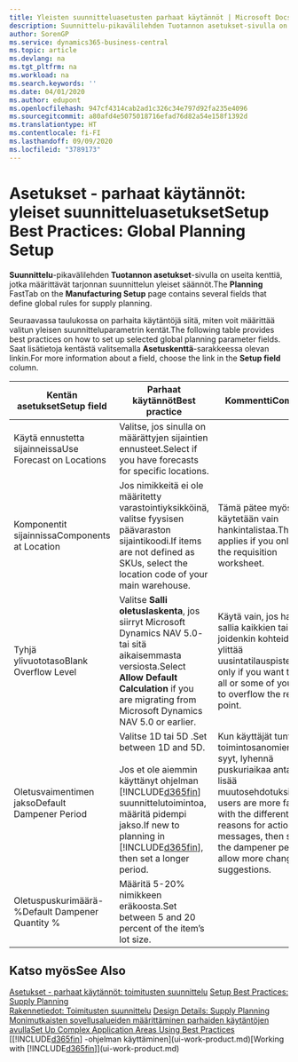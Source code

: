 ```yaml
---
title: Yleisten suunnitteluasetusten parhaat käytännöt | Microsoft Docs
description: Suunnittelu-pikavälilehden Tuotannon asetukset-sivulla on useita kenttiä, jotka määrittävät tarjonnan suunnittelun yleiset säännöt.
author: SorenGP
ms.service: dynamics365-business-central
ms.topic: article
ms.devlang: na
ms.tgt_pltfrm: na
ms.workload: na
ms.search.keywords: ''
ms.date: 04/01/2020
ms.author: edupont
ms.openlocfilehash: 947cf4314cab2ad1c326c34e797d92fa235e4096
ms.sourcegitcommit: a80afd4e5075018716efad76d82a54e158f1392d
ms.translationtype: HT
ms.contentlocale: fi-FI
ms.lasthandoff: 09/09/2020
ms.locfileid: "3789173"
---
```

# <a name="setup-best-practices-global-planning-setup"></a><span data-ttu-id="0ecb0-103">Asetukset - parhaat käytännöt: yleiset suunnitteluasetukset</span><span class="sxs-lookup"><span data-stu-id="0ecb0-103">Setup Best Practices: Global Planning Setup</span></span>
<span data-ttu-id="0ecb0-104">**Suunnittelu**-pikavälilehden **Tuotannon asetukset**-sivulla on useita kenttiä, jotka määrittävät tarjonnan suunnittelun yleiset säännöt.</span><span class="sxs-lookup"><span data-stu-id="0ecb0-104">The **Planning** FastTab on the **Manufacturing Setup** page contains several fields that define global rules for supply planning.</span></span>  

 <span data-ttu-id="0ecb0-105">Seuraavassa taulukossa on parhaita käytäntöjä siitä, miten voit määrittää valitun yleisen suunnitteluparametrin kentät.</span><span class="sxs-lookup"><span data-stu-id="0ecb0-105">The following table provides best practices on how to set up selected global planning parameter fields.</span></span> <span data-ttu-id="0ecb0-106">Saat lisätietoja kentästä valitsemalla **Asetuskenttä**-sarakkeessa olevan linkin.</span><span class="sxs-lookup"><span data-stu-id="0ecb0-106">For more information about a field, choose the link in the **Setup field** column.</span></span>  

|<span data-ttu-id="0ecb0-107">Kentän asetukset</span><span class="sxs-lookup"><span data-stu-id="0ecb0-107">Setup field</span></span>|<span data-ttu-id="0ecb0-108">Parhaat käytännöt</span><span class="sxs-lookup"><span data-stu-id="0ecb0-108">Best practice</span></span>|<span data-ttu-id="0ecb0-109">Kommentti</span><span class="sxs-lookup"><span data-stu-id="0ecb0-109">Comment</span></span>|  
|-----------------|-------------------|-------------|  
|<span data-ttu-id="0ecb0-110">Käytä ennustetta sijainneissa</span><span class="sxs-lookup"><span data-stu-id="0ecb0-110">Use Forecast on Locations</span></span>|<span data-ttu-id="0ecb0-111">Valitse, jos sinulla on määrättyjen sijaintien ennusteet.</span><span class="sxs-lookup"><span data-stu-id="0ecb0-111">Select if you have forecasts for specific locations.</span></span>||  
|<span data-ttu-id="0ecb0-112">Komponentit sijainnissa</span><span class="sxs-lookup"><span data-stu-id="0ecb0-112">Components at Location</span></span>|<span data-ttu-id="0ecb0-113">Jos nimikkeitä ei ole määritetty varastointiyksikköinä, valitse fyysisen päävaraston sijaintikoodi.</span><span class="sxs-lookup"><span data-stu-id="0ecb0-113">If items are not defined as SKUs, select the location code of your main warehouse.</span></span>|<span data-ttu-id="0ecb0-114">Tämä pätee myös, jos käytetään vain hankintalistaa.</span><span class="sxs-lookup"><span data-stu-id="0ecb0-114">This also applies if you only use the requisition worksheet.</span></span>|  
|<span data-ttu-id="0ecb0-115">Tyhjä ylivuototaso</span><span class="sxs-lookup"><span data-stu-id="0ecb0-115">Blank Overflow Level</span></span>|<span data-ttu-id="0ecb0-116">Valitse **Salli oletuslaskenta**, jos siirryt Microsoft Dynamics NAV 5.0- tai sitä aikaisemmasta versiosta.</span><span class="sxs-lookup"><span data-stu-id="0ecb0-116">Select **Allow Default Calculation** if you are migrating from Microsoft Dynamics NAV 5.0 or earlier.</span></span>|<span data-ttu-id="0ecb0-117">Käytä vain, jos haluat sallia kaikkien tai joidenkin kohteiden ylittää uusintatilauspisteen.</span><span class="sxs-lookup"><span data-stu-id="0ecb0-117">Use only if you want to allow all or some of your items to overflow the reorder point.</span></span>|  
|<span data-ttu-id="0ecb0-118">Oletusvaimentimen jakso</span><span class="sxs-lookup"><span data-stu-id="0ecb0-118">Default Dampener Period</span></span>|<span data-ttu-id="0ecb0-119">Valitse 1D tai 5D .</span><span class="sxs-lookup"><span data-stu-id="0ecb0-119">Set between 1D and 5D.</span></span><br /><br /> <span data-ttu-id="0ecb0-120">Jos et ole aiemmin käyttänyt ohjelman [!INCLUDE[d365fin](includes/d365fin_md.md)] suunnittelutoimintoa, määritä pidempi jakso.</span><span class="sxs-lookup"><span data-stu-id="0ecb0-120">If new to planning in [!INCLUDE[d365fin](includes/d365fin_md.md)], then set a longer period.</span></span>|<span data-ttu-id="0ecb0-121">Kun käyttäjät tuntevat toimintosanomien eri syyt, lyhennä puskuriaikaa antaaksesi lisää muutosehdotuksia.</span><span class="sxs-lookup"><span data-stu-id="0ecb0-121">When users are more familiar with the different reasons for action messages, then shorten the dampener period to allow more change suggestions.</span></span>|  
|<span data-ttu-id="0ecb0-122">Oletuspuskurimäärä-%</span><span class="sxs-lookup"><span data-stu-id="0ecb0-122">Default Dampener Quantity %</span></span>|<span data-ttu-id="0ecb0-123">Määritä 5-20% nimikkeen eräkoosta.</span><span class="sxs-lookup"><span data-stu-id="0ecb0-123">Set between 5 and 20 percent of the item’s lot size.</span></span>||  

## <a name="see-also"></a><span data-ttu-id="0ecb0-124">Katso myös</span><span class="sxs-lookup"><span data-stu-id="0ecb0-124">See Also</span></span>  
 <span data-ttu-id="0ecb0-125">[Asetukset - parhaat käytännöt: toimitusten suunnittelu](setup-best-practices-supply-planning.md) </span><span class="sxs-lookup"><span data-stu-id="0ecb0-125">[Setup Best Practices: Supply Planning](setup-best-practices-supply-planning.md) </span></span>  
 <span data-ttu-id="0ecb0-126">[Rakennetiedot: Toimitusten suunnittelu](design-details-supply-planning.md) </span><span class="sxs-lookup"><span data-stu-id="0ecb0-126">[Design Details: Supply Planning](design-details-supply-planning.md) </span></span>  
 [<span data-ttu-id="0ecb0-127">Monimutkaisten sovellusalueiden määrittäminen parhaiden käytäntöjen avulla</span><span class="sxs-lookup"><span data-stu-id="0ecb0-127">Set Up Complex Application Areas Using Best Practices</span></span>](set-up-complex-application-areas-using-best-practices.md)  
 <span data-ttu-id="0ecb0-128">[[!INCLUDE[d365fin](includes/d365fin_md.md)] -ohjelman käyttäminen](ui-work-product.md)</span><span class="sxs-lookup"><span data-stu-id="0ecb0-128">[Working with [!INCLUDE[d365fin](includes/d365fin_md.md)]](ui-work-product.md)</span></span>
